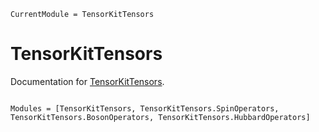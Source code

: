```@meta
CurrentModule = TensorKitTensors
```

# TensorKitTensors

Documentation for [TensorKitTensors](https://github.com/QuantumKitHub/TensorKitTensors.jl).

```@index
```

```@autodocs
Modules = [TensorKitTensors, TensorKitTensors.SpinOperators, TensorKitTensors.BosonOperators, TensorKitTensors.HubbardOperators]
```
